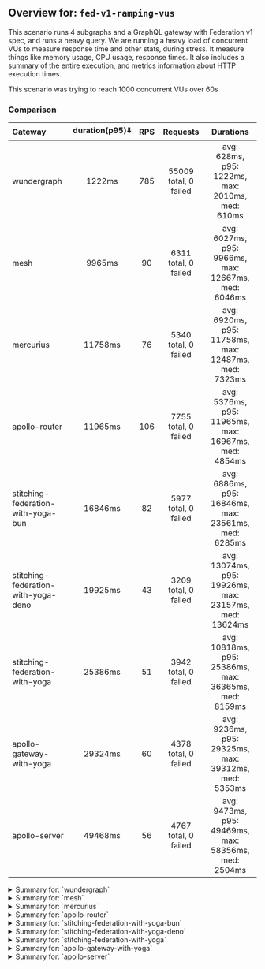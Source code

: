 ## Overview for: `fed-v1-ramping-vus`


This scenario runs 4 subgraphs and a GraphQL gateway with Federation v1 spec, and runs a heavy query. We are running a heavy load of concurrent VUs to measure response time and other stats, during stress. It measure things like memory usage, CPU usage, response times. It also includes a summary of the entire execution, and metrics information about HTTP execution times.


This scenario was trying to reach 1000 concurrent VUs over 60s


### Comparison


| Gateway                             | duration(p95)⬇️ |  RPS  |       Requests        |                       Durations                        |
| :---------------------------------- | :-------------: | :---: | :-------------------: | :----------------------------------------------------: |
| wundergraph                         |     1222ms      |  785  | 55009 total, 0 failed |    avg: 628ms, p95: 1222ms, max: 2010ms, med: 610ms    |
| mesh                                |     9965ms      |  90   | 6311 total, 0 failed  |  avg: 6027ms, p95: 9966ms, max: 12667ms, med: 6046ms   |
| mercurius                           |     11758ms     |  76   | 5340 total, 0 failed  |  avg: 6920ms, p95: 11758ms, max: 12487ms, med: 7323ms  |
| apollo-router                       |     11965ms     |  106  | 7755 total, 0 failed  |  avg: 5376ms, p95: 11965ms, max: 16967ms, med: 4854ms  |
| stitching-federation-with-yoga-bun  |     16846ms     |  82   | 5977 total, 0 failed  |  avg: 6886ms, p95: 16846ms, max: 23561ms, med: 6285ms  |
| stitching-federation-with-yoga-deno |     19925ms     |  43   | 3209 total, 0 failed  | avg: 13074ms, p95: 19926ms, max: 23157ms, med: 13624ms |
| stitching-federation-with-yoga      |     25386ms     |  51   | 3942 total, 0 failed  | avg: 10818ms, p95: 25386ms, max: 36365ms, med: 8159ms  |
| apollo-gateway-with-yoga            |     29324ms     |  60   | 4378 total, 0 failed  |  avg: 9236ms, p95: 29325ms, max: 39312ms, med: 5353ms  |
| apollo-server                       |     49468ms     |  56   | 4767 total, 0 failed  |  avg: 9473ms, p95: 49469ms, max: 58356ms, med: 2504ms  |



<details>
  <summary>Summary for: `wundergraph`</summary>

  **K6 Output**




```
     ✓ response code was 200
     ✓ no_errors
     ✓ expected_result

     checks.........................: 100.00% ✓ 165027     ✗ 0     
     data_received..................: 274 MB  3.9 MB/s
     data_sent......................: 65 MB   933 kB/s
     http_req_blocked...............: avg=258.23µs min=1µs    med=2.1µs    max=369.26ms p(90)=3.5µs   p(95)=5.1µs   
     http_req_connecting............: avg=251.83µs min=0s     med=0s       max=369.18ms p(90)=0s      p(95)=0s      
     http_req_duration..............: avg=627.68ms min=6.26ms med=609.57ms max=2.01s    p(90)=1.09s   p(95)=1.22s   
       { expected_response:true }...: avg=627.68ms min=6.26ms med=609.57ms max=2.01s    p(90)=1.09s   p(95)=1.22s   
     http_req_failed................: 0.00%   ✓ 0          ✗ 55009 
     http_req_receiving.............: avg=598.79µs min=16.6µs med=39.5µs   max=272.81ms p(90)=168.2µs p(95)=362.06µs
     http_req_sending...............: avg=330.52µs min=6.6µs  med=11.8µs   max=272.67ms p(90)=25.2µs  p(95)=94µs    
     http_req_tls_handshaking.......: avg=0s       min=0s     med=0s       max=0s       p(90)=0s      p(95)=0s      
     http_req_waiting...............: avg=626.75ms min=6.17ms med=608.82ms max=1.99s    p(90)=1.08s   p(95)=1.22s   
     http_reqs......................: 55009   785.763209/s
     iteration_duration.............: avg=628.73ms min=6.55ms med=610.56ms max=2.01s    p(90)=1.09s   p(95)=1.22s   
     iterations.....................: 55009   785.763209/s
     vus............................: 7       min=7        max=990 
     vus_max........................: 1000    min=1000     max=1000
```


**Performance Overview**


<img src="https://imagedelivery.net/KYe9TScr4TldYHA48pczVg/be2d4d0c-ce7a-454f-abeb-0a2bcbbe7900/public" alt="Performance Overview" />


**HTTP Overview**


<img src="https://imagedelivery.net/KYe9TScr4TldYHA48pczVg/0da96f27-6779-41e4-0a34-4a9d21ccfc00/public" alt="HTTP Overview" />


  </details>

<details>
  <summary>Summary for: `mesh`</summary>

  **K6 Output**




```
     ✓ response code was 200
     ✗ no_errors
      ↳  99% — ✓ 6288 / ✗ 23
     ✓ expected_result

     checks.........................: 99.87% ✓ 18910     ✗ 23    
     data_received..................: 32 MB  456 kB/s
     data_sent......................: 7.5 MB 107 kB/s
     http_req_blocked...............: avg=118.34µs min=1µs     med=2.1µs  max=14.41ms p(90)=376.6µs p(95)=427.9µs
     http_req_connecting............: avg=106.05µs min=0s      med=0s     max=13.48ms p(90)=314.7µs p(95)=365.9µs
     http_req_duration..............: avg=6.02s    min=13.59ms med=6.04s  max=12.66s  p(90)=9.6s    p(95)=9.96s  
       { expected_response:true }...: avg=6.02s    min=13.59ms med=6.04s  max=12.66s  p(90)=9.6s    p(95)=9.96s  
     http_req_failed................: 0.00%  ✓ 0         ✗ 6311  
     http_req_receiving.............: avg=51.63µs  min=16.5µs  med=43.7µs max=1.44ms  p(90)=71µs    p(95)=79.85µs
     http_req_sending...............: avg=37.9µs   min=6.7µs   med=12.7µs max=27.67ms p(90)=54.1µs  p(95)=66µs   
     http_req_tls_handshaking.......: avg=0s       min=0s      med=0s     max=0s      p(90)=0s      p(95)=0s     
     http_req_waiting...............: avg=6.02s    min=13.54ms med=6.04s  max=12.66s  p(90)=9.6s    p(95)=9.96s  
     http_reqs......................: 6311   90.153335/s
     iteration_duration.............: avg=6.02s    min=13.86ms med=6.04s  max=12.66s  p(90)=9.6s    p(95)=9.96s  
     iterations.....................: 6311   90.153335/s
     vus............................: 7      min=7       max=1000
     vus_max........................: 1000   min=1000    max=1000
```


**Performance Overview**


<img src="https://imagedelivery.net/KYe9TScr4TldYHA48pczVg/9bba7d78-feab-459b-d980-55851b010d00/public" alt="Performance Overview" />


**HTTP Overview**


<img src="https://imagedelivery.net/KYe9TScr4TldYHA48pczVg/78b42d39-a681-48c6-ca78-c99651b52a00/public" alt="HTTP Overview" />


  </details>

<details>
  <summary>Summary for: `mercurius`</summary>

  **K6 Output**




```
     ✓ response code was 200
     ✓ no_errors
     ✓ expected_result

     checks.........................: 100.00% ✓ 16020     ✗ 0     
     data_received..................: 27 MB   384 kB/s
     data_sent......................: 6.3 MB  91 kB/s
     http_req_blocked...............: avg=114.76µs min=1.5µs   med=2.9µs  max=15.4ms p(90)=430.5µs  p(95)=471.41µs
     http_req_connecting............: avg=95.82µs  min=0s      med=0s     max=15.3ms p(90)=354.91µs p(95)=395.6µs 
     http_req_duration..............: avg=6.92s    min=10.38ms med=7.32s  max=12.48s p(90)=11.3s    p(95)=11.75s  
       { expected_response:true }...: avg=6.92s    min=10.38ms med=7.32s  max=12.48s p(90)=11.3s    p(95)=11.75s  
     http_req_failed................: 0.00%   ✓ 0         ✗ 5340  
     http_req_receiving.............: avg=77.52µs  min=20.8µs  med=71.8µs max=8.91ms p(90)=99.4µs   p(95)=110µs   
     http_req_sending...............: avg=36.15µs  min=6.6µs   med=18.3µs max=3.34ms p(90)=74.81µs  p(95)=89.21µs 
     http_req_tls_handshaking.......: avg=0s       min=0s      med=0s     max=0s     p(90)=0s       p(95)=0s      
     http_req_waiting...............: avg=6.92s    min=10.3ms  med=7.32s  max=12.48s p(90)=11.3s    p(95)=11.75s  
     http_reqs......................: 5340    76.276215/s
     iteration_duration.............: avg=6.92s    min=10.71ms med=7.32s  max=12.48s p(90)=11.3s    p(95)=11.75s  
     iterations.....................: 5340    76.276215/s
     vus............................: 8       min=8       max=1000
     vus_max........................: 1000    min=1000    max=1000
```


**Performance Overview**


<img src="https://imagedelivery.net/KYe9TScr4TldYHA48pczVg/03de24e7-4c29-4a70-2ac3-b7fbcf4b2500/public" alt="Performance Overview" />


**HTTP Overview**


<img src="https://imagedelivery.net/KYe9TScr4TldYHA48pczVg/60bbf802-0cbf-40e0-5e10-2e2875914700/public" alt="HTTP Overview" />


  </details>

<details>
  <summary>Summary for: `apollo-router`</summary>

  **K6 Output**




```
     ✓ response code was 200
     ✗ no_errors
      ↳  99% — ✓ 7724 / ✗ 31
     ✗ expected_result
      ↳  99% — ✓ 7754 / ✗ 1

     checks.........................: 99.86% ✓ 23233      ✗ 32    
     data_received..................: 39 MB  533 kB/s
     data_sent......................: 9.2 MB 127 kB/s
     http_req_blocked...............: avg=82.66µs min=1.1µs    med=2.2µs   max=22.65ms p(90)=176.32µs p(95)=413.4µs 
     http_req_connecting............: avg=68.87µs min=0s       med=0s      max=16.6ms  p(90)=114.9µs  p(95)=344.66µs
     http_req_duration..............: avg=5.37s   min=449.57ms med=4.85s   max=16.96s  p(90)=11.42s   p(95)=11.96s  
       { expected_response:true }...: avg=5.37s   min=449.57ms med=4.85s   max=16.96s  p(90)=11.42s   p(95)=11.96s  
     http_req_failed................: 0.00%  ✓ 0          ✗ 7755  
     http_req_receiving.............: avg=58.5µs  min=20.8µs   med=46.59µs max=12.81ms p(90)=77µs     p(95)=87.8µs  
     http_req_sending...............: avg=38.37µs min=6.8µs    med=13.4µs  max=13.36ms p(90)=53.3µs   p(95)=70.33µs 
     http_req_tls_handshaking.......: avg=0s      min=0s       med=0s      max=0s      p(90)=0s       p(95)=0s      
     http_req_waiting...............: avg=5.37s   min=449.5ms  med=4.85s   max=16.96s  p(90)=11.42s   p(95)=11.96s  
     http_reqs......................: 7755   106.981333/s
     iteration_duration.............: avg=5.37s   min=449.85ms med=4.85s   max=16.96s  p(90)=11.42s   p(95)=11.96s  
     iterations.....................: 7755   106.981333/s
     vus............................: 149    min=55       max=1000
     vus_max........................: 1000   min=1000     max=1000
```


**Performance Overview**


<img src="https://imagedelivery.net/KYe9TScr4TldYHA48pczVg/2f5e0e16-9008-478f-2369-d5413e631d00/public" alt="Performance Overview" />


**HTTP Overview**


<img src="https://imagedelivery.net/KYe9TScr4TldYHA48pczVg/829d1fc5-8fad-4fcb-3bad-67a481797400/public" alt="HTTP Overview" />


  </details>

<details>
  <summary>Summary for: `stitching-federation-with-yoga-bun`</summary>

  **K6 Output**




```
     ✓ response code was 200
     ✓ no_errors
     ✓ expected_result

     checks.........................: 100.00% ✓ 17931    ✗ 0     
     data_received..................: 30 MB   412 kB/s
     data_sent......................: 7.1 MB  98 kB/s
     http_req_blocked...............: avg=105.91µs min=900ns    med=2µs    max=73.57ms  p(90)=166.04µs p(95)=414.76µs
     http_req_connecting............: avg=87.87µs  min=0s       med=0s     max=58.34ms  p(90)=109.34µs p(95)=343.04µs
     http_req_duration..............: avg=6.88s    min=574.33ms med=6.28s  max=23.56s   p(90)=12.39s   p(95)=16.84s  
       { expected_response:true }...: avg=6.88s    min=574.33ms med=6.28s  max=23.56s   p(90)=12.39s   p(95)=16.84s  
     http_req_failed................: 0.00%   ✓ 0        ✗ 5977  
     http_req_receiving.............: avg=226.58µs min=15.1µs   med=36.2µs max=125.14ms p(90)=73.5µs   p(95)=212.28µs
     http_req_sending...............: avg=483.78µs min=5.7µs    med=11.4µs max=154.18ms p(90)=80.84µs  p(95)=116.64µs
     http_req_tls_handshaking.......: avg=0s       min=0s       med=0s     max=0s       p(90)=0s       p(95)=0s      
     http_req_waiting...............: avg=6.88s    min=574.29ms med=6.28s  max=23.56s   p(90)=12.39s   p(95)=16.84s  
     http_reqs......................: 5977    82.65954/s
     iteration_duration.............: avg=6.88s    min=574.61ms med=6.28s  max=23.56s   p(90)=12.39s   p(95)=16.84s  
     iterations.....................: 5977    82.65954/s
     vus............................: 376     min=56     max=1000
     vus_max........................: 1000    min=1000   max=1000
```


**Performance Overview**


<img src="https://imagedelivery.net/KYe9TScr4TldYHA48pczVg/1e8acf48-24b7-49f7-0019-101fc445fc00/public" alt="Performance Overview" />


**HTTP Overview**


<img src="https://imagedelivery.net/KYe9TScr4TldYHA48pczVg/94740659-8147-4269-e607-09432a468700/public" alt="HTTP Overview" />


  </details>

<details>
  <summary>Summary for: `stitching-federation-with-yoga-deno`</summary>

  **K6 Output**




```
     ✓ response code was 200
     ✗ no_errors
      ↳  99% — ✓ 3194 / ✗ 15
     ✗ expected_result
      ↳  99% — ✓ 3204 / ✗ 5

     checks.........................: 99.79% ✓ 9607      ✗ 20    
     data_received..................: 16 MB  221 kB/s
     data_sent......................: 3.8 MB 52 kB/s
     http_req_blocked...............: avg=325.19µs min=1.2µs  med=3.3µs  max=23.49ms p(90)=548.56µs p(95)=614.8µs 
     http_req_connecting............: avg=294.17µs min=0s     med=0s     max=23.31ms p(90)=464.16µs p(95)=527.42µs
     http_req_duration..............: avg=13.07s   min=1.83s  med=13.62s max=23.15s  p(90)=19.46s   p(95)=19.92s  
       { expected_response:true }...: avg=13.07s   min=1.83s  med=13.62s max=23.15s  p(90)=19.46s   p(95)=19.92s  
     http_req_failed................: 0.00%  ✓ 0         ✗ 3209  
     http_req_receiving.............: avg=116.76µs min=19.4µs med=55.1µs max=8.08ms  p(90)=129.52µs p(95)=207.26µs
     http_req_sending...............: avg=95.49µs  min=8.4µs  med=21.1µs max=17.56ms p(90)=93.1µs   p(95)=118.56µs
     http_req_tls_handshaking.......: avg=0s       min=0s     med=0s     max=0s      p(90)=0s       p(95)=0s      
     http_req_waiting...............: avg=13.07s   min=1.83s  med=13.62s max=23.15s  p(90)=19.46s   p(95)=19.92s  
     http_reqs......................: 3209   43.755809/s
     iteration_duration.............: avg=13.07s   min=1.84s  med=13.62s max=23.15s  p(90)=19.46s   p(95)=19.92s  
     iterations.....................: 3209   43.755809/s
     vus............................: 11     min=11      max=1000
     vus_max........................: 1000   min=1000    max=1000
```


**Performance Overview**


<img src="https://imagedelivery.net/KYe9TScr4TldYHA48pczVg/0dfbae14-5463-4052-1c02-dd8002b62800/public" alt="Performance Overview" />


**HTTP Overview**


<img src="https://imagedelivery.net/KYe9TScr4TldYHA48pczVg/abae96d5-d081-4a96-da98-fcdada96ec00/public" alt="HTTP Overview" />


  </details>

<details>
  <summary>Summary for: `stitching-federation-with-yoga`</summary>

  **K6 Output**




```
     ✓ response code was 200
     ✗ no_errors
      ↳  76% — ✓ 3021 / ✗ 921
     ✗ expected_result
      ↳  96% — ✓ 3809 / ✗ 133

     checks.........................: 91.08% ✓ 10772     ✗ 1054  
     data_received..................: 24 MB  317 kB/s
     data_sent......................: 4.7 MB 61 kB/s
     http_req_blocked...............: avg=197.6µs  min=1µs    med=2.2µs   max=106.43ms p(90)=392.48µs p(95)=435.67µs
     http_req_connecting............: avg=165.43µs min=0s     med=0s      max=99.1ms   p(90)=323.99µs p(95)=363.8µs 
     http_req_duration..............: avg=10.81s   min=1.12s  med=8.15s   max=36.36s   p(90)=21.86s   p(95)=25.38s  
       { expected_response:true }...: avg=10.81s   min=1.12s  med=8.15s   max=36.36s   p(90)=21.86s   p(95)=25.38s  
     http_req_failed................: 0.00%  ✓ 0         ✗ 3942  
     http_req_receiving.............: avg=79.61µs  min=17.3µs med=46.05µs max=9.13ms   p(90)=85.59µs  p(95)=98.8µs  
     http_req_sending...............: avg=110.06µs min=6.7µs  med=15µs    max=62.64ms  p(90)=70.9µs   p(95)=87.5µs  
     http_req_tls_handshaking.......: avg=0s       min=0s     med=0s      max=0s       p(90)=0s       p(95)=0s      
     http_req_waiting...............: avg=10.81s   min=1.12s  med=8.15s   max=36.36s   p(90)=21.86s   p(95)=25.38s  
     http_reqs......................: 3942   51.415385/s
     iteration_duration.............: avg=10.81s   min=1.12s  med=8.15s   max=36.36s   p(90)=21.86s   p(95)=25.38s  
     iterations.....................: 3942   51.415385/s
     vus............................: 60     min=56      max=1000
     vus_max........................: 1000   min=1000    max=1000
```


**Performance Overview**


<img src="https://imagedelivery.net/KYe9TScr4TldYHA48pczVg/430d81fe-b1cb-4c28-c0a6-0b7d93e85900/public" alt="Performance Overview" />


**HTTP Overview**


<img src="https://imagedelivery.net/KYe9TScr4TldYHA48pczVg/a8b0e544-c078-43ba-2580-558a4e1c9a00/public" alt="HTTP Overview" />


  </details>

<details>
  <summary>Summary for: `apollo-gateway-with-yoga`</summary>

  **K6 Output**




```
     ✓ response code was 200
     ✗ no_errors
      ↳  79% — ✓ 3481 / ✗ 897
     ✗ expected_result
      ↳  95% — ✓ 4175 / ✗ 203

     checks.........................: 91.62% ✓ 12034     ✗ 1100  
     data_received..................: 20 MB  281 kB/s
     data_sent......................: 5.2 MB 72 kB/s
     http_req_blocked...............: avg=132.69µs min=1.4µs  med=2.5µs  max=17.87ms p(90)=437.13µs p(95)=487.67µs
     http_req_connecting............: avg=114.39µs min=0s     med=0s     max=17.8ms  p(90)=366.45µs p(95)=411.62µs
     http_req_duration..............: avg=9.23s    min=1.04s  med=5.35s  max=39.31s  p(90)=24.67s   p(95)=29.32s  
       { expected_response:true }...: avg=9.23s    min=1.04s  med=5.35s  max=39.31s  p(90)=24.67s   p(95)=29.32s  
     http_req_failed................: 0.00%  ✓ 0         ✗ 4378  
     http_req_receiving.............: avg=66.02µs  min=20.1µs med=52.9µs max=6.46ms  p(90)=86.6µs   p(95)=98.3µs  
     http_req_sending...............: avg=36.71µs  min=8.9µs  med=14.9µs max=3.58ms  p(90)=73.1µs   p(95)=89.82µs 
     http_req_tls_handshaking.......: avg=0s       min=0s     med=0s     max=0s      p(90)=0s       p(95)=0s      
     http_req_waiting...............: avg=9.23s    min=1.04s  med=5.35s  max=39.31s  p(90)=24.67s   p(95)=29.32s  
     http_reqs......................: 4378   60.773949/s
     iteration_duration.............: avg=9.23s    min=1.04s  med=5.35s  max=39.31s  p(90)=24.67s   p(95)=29.32s  
     iterations.....................: 4378   60.773949/s
     vus............................: 336    min=55      max=1000
     vus_max........................: 1000   min=1000    max=1000
```


**Performance Overview**


<img src="https://imagedelivery.net/KYe9TScr4TldYHA48pczVg/123899df-6d36-45d9-fa8b-6ed0872dd400/public" alt="Performance Overview" />


**HTTP Overview**


<img src="https://imagedelivery.net/KYe9TScr4TldYHA48pczVg/b9f133eb-ddc9-4bfd-a0d4-af29a063f500/public" alt="HTTP Overview" />


  </details>

<details>
  <summary>Summary for: `apollo-server`</summary>

  **K6 Output**




```
     ✓ response code was 200
     ✗ no_errors
      ↳  99% — ✓ 4739 / ✗ 28
     ✗ expected_result
      ↳  99% — ✓ 4758 / ✗ 9

     checks.........................: 99.74% ✓ 14264     ✗ 37    
     data_received..................: 25 MB  288 kB/s
     data_sent......................: 5.7 MB 67 kB/s
     http_req_blocked...............: avg=127.33µs min=1.2µs    med=2.5µs  max=16.02ms p(90)=432.89µs p(95)=492.58µs
     http_req_connecting............: avg=109.1µs  min=0s       med=0s     max=15.95ms p(90)=357.9µs  p(95)=413.24µs
     http_req_duration..............: avg=9.47s    min=143.52ms med=2.5s   max=58.35s  p(90)=39.15s   p(95)=49.46s  
       { expected_response:true }...: avg=9.47s    min=143.52ms med=2.5s   max=58.35s  p(90)=39.15s   p(95)=49.46s  
     http_req_failed................: 0.00%  ✓ 0         ✗ 4767  
     http_req_receiving.............: avg=76.13µs  min=25.3µs   med=65.3µs max=8.85ms  p(90)=97.8µs   p(95)=108µs   
     http_req_sending...............: avg=58µs     min=7.4µs    med=15.2µs max=10.67ms p(90)=75.2µs   p(95)=89.91µs 
     http_req_tls_handshaking.......: avg=0s       min=0s       med=0s     max=0s      p(90)=0s       p(95)=0s      
     http_req_waiting...............: avg=9.47s    min=143.41ms med=2.5s   max=58.35s  p(90)=39.15s   p(95)=49.46s  
     http_reqs......................: 4767   56.025737/s
     iteration_duration.............: avg=9.47s    min=143.85ms med=2.5s   max=58.35s  p(90)=39.15s   p(95)=49.46s  
     iterations.....................: 4767   56.025737/s
     vus............................: 4      min=4       max=1000
     vus_max........................: 1000   min=1000    max=1000
```


**Performance Overview**


<img src="https://imagedelivery.net/KYe9TScr4TldYHA48pczVg/21c13c99-4b57-4729-e071-033b50058100/public" alt="Performance Overview" />


**HTTP Overview**


<img src="https://imagedelivery.net/KYe9TScr4TldYHA48pczVg/59801c23-a365-4b6d-da30-feb9e5e16800/public" alt="HTTP Overview" />


  </details>